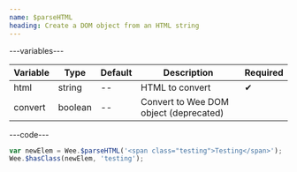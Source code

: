 ```yaml
---
name: $parseHTML
heading: Create a DOM object from an HTML string
---
```


---variables---

| Variable | Type | Default | Description | Required |
| -- | -- | -- | -- | -- |
| html | string | -- | HTML to convert | ✔ |
| convert | boolean | -- | Convert to Wee DOM object (deprecated) ||

---code---

```javascript
var newElem = Wee.$parseHTML('<span class="testing">Testing</span>');
Wee.$hasClass(newElem, 'testing');
```